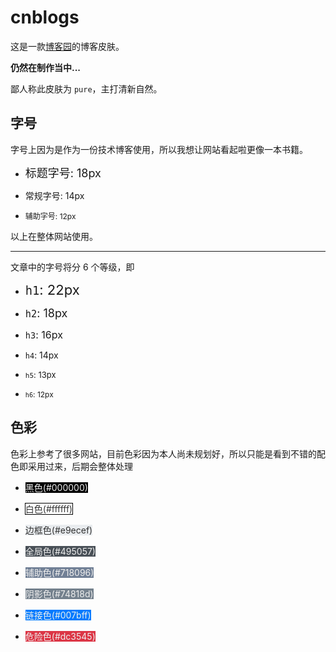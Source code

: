 # cnblogs

这是一款[博客园](https://www.cnblogs.com/)的博客皮肤。

**仍然在制作当中...**

鄙人称此皮肤为 `pure`，主打清新自然。


## 字号

字号上因为是作为一份技术博客使用，所以我想让网站看起啦更像一本书籍。

- <span style="font-size: 18px">标题字号: 18px</span>

- <span style="font-size: 14px">常规字号: 14px</span>

- <span style="font-size: 12px">辅助字号: 12px</span>

以上在整体网站使用。

---

文章中的字号将分 6 个等级，即 

- <span style="font-size: 22px">`h1`: 22px</span>

- <span style="font-size: 18px">`h2`: 18px</span>

- <span style="font-size: 16px">`h3`: 16px</span>

- <span style="font-size: 14px">`h4`: 14px</span>

- <span style="font-size: 13px">`h5`: 13px</span>

- <span style="font-size: 12px">`h6`: 12px</span>


## 色彩

色彩上参考了很多网站，目前色彩因为本人尚未规划好，所以只能是看到不错的配色即采用过来，后期会整体处理

- <span style="width:6px;height:6px;background:#000;color:#eee">黑色(#000000)</span>

- <span style="width:6px;height:6px;background:#fff;color: #333;box-shadow:0 0 0 1px #000;">白色(#ffffff)</span>

- <span style="width:6px;height:6px;background:#e9ecef;color: #333;">边框色(#e9ecef)</span>

- <span style="width:6px;height:6px;background:#495057;color: #eee;">全局色(#495057)</span>

- <span style="width:6px;height:6px;background:#718096;color: #eee;">辅助色(#718096)</span>

- <span style="width:6px;height:6px;background:#74818d;color: #eee;">阴影色(#74818d)</span>

- <span style="width:6px;height:6px;background:#007bff;color: #eee;">链接色(#007bff)</span>

- <span style="width:6px;height:6px;background:#dc3545;color: #eee;">危险色(#dc3545)</span>
